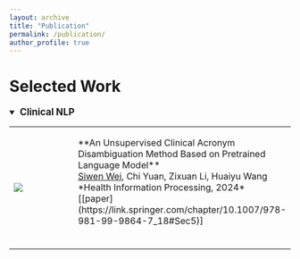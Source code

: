 ```yaml
---
layout: archive
title: "Publication"
permalink: /publication/
author_profile: true
---
```




# Selected Work

<details open markdown=1>
<summary><span style="font-weight: bold; font-size: 1.2em;">&nbsp;Clinical NLP </span></summary>
<table>
	<tr>
	    <td width="40%"><img  src="{{ base_path }}/images/CHIP2023.png"></td>
	    <td width="60%"><p markdown="1">**An Unsupervised Clinical Acronym Disambiguation Method Based on Pretrained Language Model**<br>
       <u>Siwen Wei</u>, Chi Yuan, Zixuan Li, Huaiyu Wang <br>
      *Health Information Processing, 2024* <br>
      [[paper](https://link.springer.com/chapter/10.1007/978-981-99-9864-7_18#Sec5)]<br>
      <br>
      </p></td>
	</tr>
  
</table>
</details>

